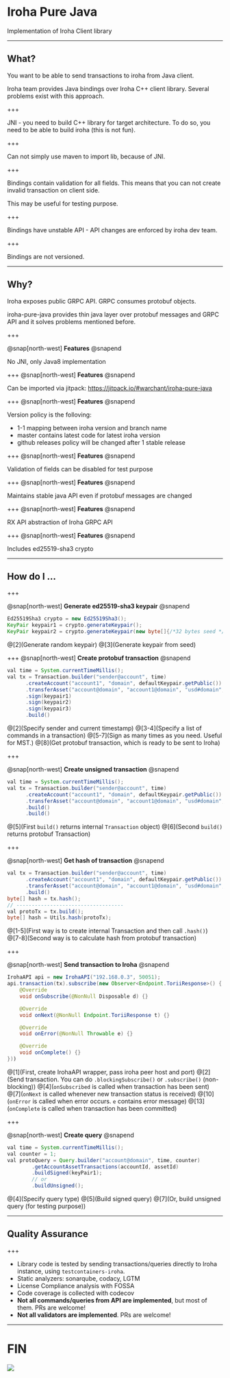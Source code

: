 # Iroha Pure Java
Implementation of Iroha Client library

---

## What?

You want to be able to send transactions to iroha from Java client.

Iroha team provides Java bindings over Iroha C++ client library. Several problems exist with this approach.

+++

JNI - you need to build C++ library for target architecture. To do so, you need to be able to build iroha (this is not fun).

+++

Can not simply use maven to import lib, because of JNI.

+++

Bindings contain validation for all fields. This means that you can not create invalid transaction on client side.

This may be useful for testing purpose.

+++

Bindings have unstable API - API changes are enforced by iroha dev team.

+++

Bindings are not versioned.

---

## Why?

Iroha exposes public GRPC API. GRPC consumes protobuf objects.

iroha-pure-java provides thin java layer over protobuf messages and GRPC API and it solves problems mentioned before.

+++

@snap[north-west]
**Features**
@snapend

No JNI, only Java8 implementation

+++
@snap[north-west]
**Features**
@snapend

Can be imported via jitpack:
https://jitpack.io/#warchant/iroha-pure-java

+++
@snap[north-west]
**Features**
@snapend

Version policy is the folloving:

- 1-1 mapping between iroha version and branch name
- master contains latest code for latest iroha version
- github releases policy will be changed after 1 stable release

+++
@snap[north-west]
**Features**
@snapend

Validation of fields can be disabled for test purpose

+++
@snap[north-west]
**Features**
@snapend

Maintains stable java API even if protobuf messages are changed

+++
@snap[north-west]
**Features**
@snapend

RX API abstraction of Iroha GRPC API

+++
@snap[north-west]
**Features**
@snapend

Includes ed25519-sha3 crypto

---

## How do I ...

+++

@snap[north-west]
**Generate ed25519-sha3 keypair**
@snapend

```java
Ed25519Sha3 crypto = new Ed25519Sha3();
KeyPair keypair1 = crypto.generateKeypair();
KeyPair keypair2 = crypto.generateKeypair(new byte[]{/*32 bytes seed */});
```
@[2](Generate random keypair)
@[3](Generate keypair from seed)

+++
@snap[north-west]
**Create protobuf transaction**
@snapend

```java
val time = System.currentTimeMillis();
val tx = Transaction.builder("sender@account", time)
      .createAccount("account1", "domain", defaultKeypair.getPublic())
      .transferAsset("account@domain", "account1@domain", "usd#domain", "description", new BigDecimal(5))
      .sign(keypair1)
      .sign(keypair2)
      .sign(keypair3)
      .build()
```
@[2](Specify sender and current timestamp)
@[3-4](Specify a list of commands in a transaction)
@[5-7](Sign as many times as you need. Useful for MST.)
@[8](Get protobuf transaction, which is ready to be sent to Iroha)

+++

@snap[north-west]
**Create unsigned transaction**
@snapend

```java
val time = System.currentTimeMillis();
val tx = Transaction.builder("sender@account", time)
      .createAccount("account1", "domain", defaultKeypair.getPublic())
      .transferAsset("account@domain", "account1@domain", "usd#domain", "description", new BigDecimal(5))
      .build()
      .build()
```
@[5](First `build()` returns internal `Transaction` object)
@[6](Second `build()` returns protobuf Transaction)

+++

@snap[north-west]
**Get hash of transaction**
@snapend

```java
val tx = Transaction.builder("sender@account", time)
      .createAccount("account1", "domain", defaultKeypair.getPublic())
      .transferAsset("account@domain", "account1@domain", "usd#domain", "description", new BigDecimal(5))
      .build()
byte[] hash = tx.hash();
// -----------------------------------
val protoTx = tx.build();
byte[] hash = Utils.hash(protoTx);
```
@[1-5](First way is to create internal Transaction and then call `.hash()`)
@[7-8](Second way is to calculate hash from protobuf transaction)

+++

@snap[north-west]
**Send transaction to Iroha**
@snapend

```java
IrohaAPI api = new IrohaAPI("192.168.0.3", 50051);
api.transaction(tx).subscribe(new Observer<Endpoint.ToriiResponse>() {
    @Override
    void onSubscribe(@NonNull Disposable d) {}

    @Override
    void onNext(@NonNull Endpoint.ToriiResponse t) {}

    @Override
    void onError(@NonNull Throwable e) {}

    @Override
    void onComplete() {}
}))
```
@[1](First, create IrohaAPI wrapper, pass iroha peer host and port)
@[2](Send transaction. You can do `.blockingSubscribe()` or `.subscribe()` (non-blocking))
@[4](`onSubscribed` is called when transaction has been sent)
@[7](`onNext` is called whenever new transaction status is received)
@[10](`onError` is called when error occurs. `e` contains error message)
@[13](`onComplete` is called when transaction has been committed)

+++

@snap[north-west]
**Create query**
@snapend

```java
val time = System.currentTimeMillis();
val counter = 1;
val protoQuery = Query.builder("account@domain", time, counter)
        .getAccountAssetTransactions(accountId, assetId)
        .buildSigned(keyPair1);
        // or
        .buildUnsigned();
```

@[4](Specify query type)
@[5](Build signed query)
@[7](Or, build unsigned query (for testing purpose))

---

## Quality Assurance

+++

- Library code is tested by sending transactions/queries directly to Iroha instance, using `testcontainers-iroha`.
- Static analyzers: sonarqube, codacy, LGTM
- License Compliance analysis with FOSSA
- Code coverage is collected with codecov
- **Not all commands/queries from API are implemented**, but most of them. PRs are welcome!
- **Not all validators are implemented**. PRs are welcome!

---

# FIN

![](https://www.lfasiallc.com/wp-content/uploads/2017/11/logo_soramitsu-1.png)
